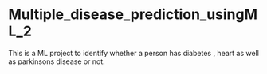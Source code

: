 # Multiple_disease_prediction_usingML_2

This is a ML project to identify whether a person has diabetes , heart as well as parkinsons disease or not.
